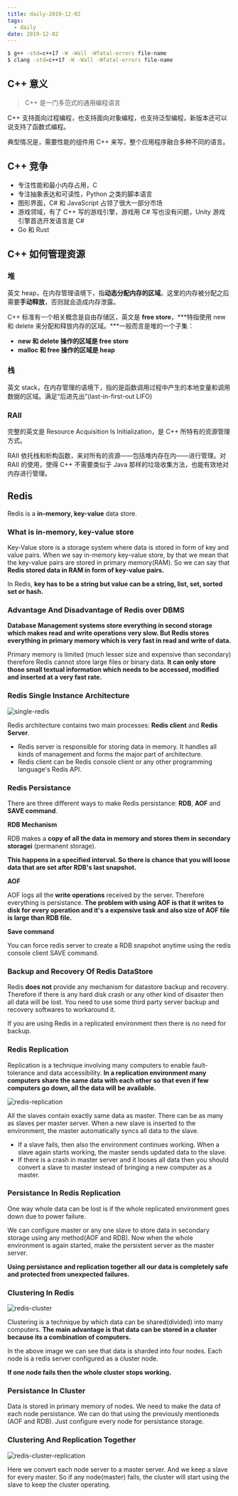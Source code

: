 ```yaml
---
title: daily-2019-12-02
tags:
  - daily
date: 2019-12-02
---
```


```sh
$ g++ -std=c++17 -W -Wall -Wfatal-errors file-name
$ clang -std=c++17 -W -Wall -Wfatal-errors file-name
```

## C++ 意义

> C++ 是一门多范式的通用编程语言

C++ 支持面向过程编程，也支持面向对象编程，也支持泛型编程，新版本还可以说支持了函数式编程。

典型情况是，需要性能的组件用 C++ 来写，整个应用程序融合多种不同的语言。

## C++ 竞争

- 专注性能和最小内存占用，C
- 专注抽象表达和可读性，Python 之类的脚本语言
- 图形界面，C# 和 JavaScript 占领了很大一部分市场
- 游戏领域，有了 C++ 写的游戏引擎，游戏用 C# 写也没有问题，Unity 游戏引擎首选开发语言是 C#
- Go 和 Rust

## C++ 如何管理资源

### 堆

英文 heap，在内存管理语境下，指**动态分配内存的区域**。这里的内存被分配之后需要**手动释放**，否则就会造成内存泄露。

C++ 标准有一个相关概念是自由存储区，英文是 **free store**，***特指使用 new 和 delete 来分配和释放内存的区域。***一般而言是堆的一个子集：

- **new 和 delete 操作的区域是 free store**
- **malloc 和 free 操作的区域是 heap**

### 栈

英文 stack，在内存管理的语境下，指的是函数调用过程中产生的本地变量和调用数据的区域。满足“后进先出”(last-in-first-out  LIFO)

### RAII

完整的英文是 Resource Acquisition Is Initialization，是 C++ 所特有的资源管理方式。

RAII 依托栈和析构函数，来对所有的资源——包括堆内存在内——进行管理。对 RAII 的使用，使得 C++ 不需要类似于 Java 那样的垃圾收集方法，也能有效地对内存进行管理。

## Redis

Redis is a **in-memory, key-value** data store.

### What is in-memory, key-value store

Key-Value store is a storage system where data is stored in form of key and value pairs. When we say in-memory key-value store, by that we mean that the key-value pairs are stored in primary memory(RAM). So we can say that **Redis stored data in RAM in form of key-value pairs.**

In Redis, **key has to be a string but value can be a string, list, set, sorted set or hash.**

### Advantage And Disadvantage of Redis over DBMS

**Database Management systems store everything in second storage which makes read and write operations very slow. But Redis stores everything in primary memory which is very fast in read and write of data.**

Primary memory is limited (much lesser size and expensive than secondary) therefore Redis cannot store large files or binary data. **It can only store those small textual information which needs to be accessed, modified and inserted at a very fast rate.**

### Redis Single Instance Architecture

![single-redis](https://sherlockblaze.com/resources/img/daily/2019-12-02/single-redis.png)

Redis architecture contains two main processes: **Redis client** and **Redis Server**.

- Redis server is responsible for storing data in memory. It handles all kinds of management and forms the major part of architecture.
- Redis client can be Redis console client or any other programming language's Redis API.

### Redis Persistance

There are three different ways to make Redis persistance: **RDB**, **AOF** and **SAVE command**.

**RDB Mechanism**

RDB makes a **copy of all the data in memory and stores them in secondary storagei** (permanent storage).

**This happens in a specified interval. So there is chance that you will loose data that are set after RDB's last snapshot.**

**AOF**

AOF logs all the **write operations** received by the server. Therefore everything is persistance. **The problem with using AOF is that it writes to disk for every operation and it's a expensive task and also size of AOF file is large than RDB file.**

**Save command**

You can force redis server to create a RDB snapshot anytime using the redis console client SAVE command.

### Backup and Recovery Of Redis DataStore

Redis **does not** provide any mechanism for datastore backup and recovery. Therefore if there is any hard disk crash or any other kind of disaster then all data will be lost. You need to use some third party server backup and recovery softwares to workaround it.

If you are using Redis in a replicated environment then there is no need for backup.

### Redis Replication

Replication is a technique involving many computers to enable fault-tolerance and data accessibility. **In a replication environment many computers share the same data with each other so that even if few computers go down, all the data will be available.**

![redis-replication](https://sherlockblaze.com/resources/img/daily/2019-12-02/redis-replication.png)

All the slaves contain exactly same data as master. There can be as many as slaves per master server. When a new slave is inserted to the environment, the master automatically syncs all data to the slave.

- If a slave fails, then also the environment continues working. When a slave again starts working, the master sends updated data to the slave.
- If there is a crash in master server and it looses all data then you should convert a slave to master instead of bringing a new computer as a master.

### Persistance In Redis Replication

One way whole data can be lost is if the whole replicated environment goes down due to power failure.

We can configure master or any one slave to store data in secondary storage using any method(AOF and RDB). Now when the whole environment is again started, make the persistent server as the master server.

**Using persistance and replication together all our data is completely safe and protected from unexpected failures.**

### Clustering In Redis

![redis-cluster](https://sherlockblaze.com/resources/img/daily/2019-12-02/redis-cluster.png)

Clustering is a technique by which data can be shared(divided) into many computers. **The main advantage is that data can be stored in a cluster because its a combination of computers.**

In the above image we can see that data is sharded into four nodes. Each node is a redis server configured as a cluster node.

**If one node fails then the whole cluster stops working.**

### Persistance In Cluster

Data is stored in primary memory of nodes. We need to make the data of each node persistance. We can do that using the previously mentioneds (AOF and RDB). Just configure every node for persistance storage.

### Clustering And Replication Together

![redis-cluster-replication](https://sherlockblaze.com/resources/img/daily/2019-12-02/redis-cluster-replication.png)

Here we convert each node server to a master server. And we keep a slave for every master. So if any node(master) fails, the cluster will start using the slave to keep the cluster operating.

